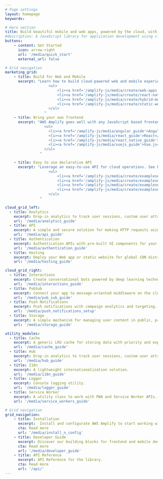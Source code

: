 ```yaml
---
# Page settings
layout: homepage
keywords:

# Hero section
title: Build beautiful mobile and web apps, powered by the cloud, with AWS Amplify.
#description: A JavaScript library for application development using cloud services.
buttons:
    - content: Get Started
      icon: arrow-right
      url: '/media/quick_start'
      external_url: false

# Grid navigation
marketing_grid:
    - title: Build for Web and Mobile
      excerpt: "Learn how to build cloud-powered web and mobile experiences with AWS Amplify.
                    <ul>
                        <li><a href='/amplify-js/media/create/web-apps'>Web apps</a></li>
                        <li><a href='/amplify-js/media/create/react-native-apps'>React Native apps</a></li>
                        <li><a href='/amplify-js/media/create/hybrid-mobile-apps'>Hybrid Mobile</a> </li>
                        <li><a href='/amplify-js/media/create/static-web-sites'>Static Websites</a></li>
                    </ul>
                  "
    - title: Bring your own frontend 
      excerpt: "AWS Amplify goes well with any JavaScript based frontend library. Learn more about our frontend support:
                  <ul>
                    <li><a href='/amplify-js/media/angular_guide'>Angular</a> & <a href='/amplify-js/media/ionic_guide'>Ionic</a></li>
                    <li><a href='/amplify-js/media/react_guide'>React</a> </li>
                    <li><a href='/amplify-js/media/react_native_guide'>React Native</a></li>
                    <li><a href='/amplify-js/media/vuejs_guide'>Vue.js</a></li>
                  </ul>
                "

    - title: Easy to use declarative API
      excerpt: "Leverage an easy-to-use API for cloud operations. See how you can add common tasks quickly:
                    <ul>
                        <li><a href='/amplify-js/media/create/examples#add-authentication-to-your-app'>Authentication</a></li>
                        <li><a href='/amplify-js/media/create/examples#store-files-on-the-cloud'>File storage</a></li>
                        <li><a href='/amplify-js/media/create/examples#tracking-user-activity-in-your-app'>User activity</a> </li>
                        <li><a href='/amplify-js/media/create/examples#signing-http-requests'>Secure API requests</a></li>
                    </ul>
                "

cloud_grid_left:
  - title: Analytics
    excerpt: Drop-in analytics to track user sessions, custom user attributes, and in-app metrics.
    url: '/media/analytics_guide'
  - title: API 
    excerpt: A simple and secure solution for making HTTP requests using REST and GraphQL, with support for real-time data.
    url: '/media/api_guide' 
  - title: Authentication
    excerpt: Authentication APIs with pre-built UI components for your app.
    url: '/media/authentication_guide'
  - title: Hosting
    excerpt: Deploy your Web app or static website for global CDN distribution with media streaming support.
    url: '/media/hosting_guide'  

cloud_grid_right:
  - title: Interactions
    excerpt: Create conversational bots powered by deep learning technologies.
    url: '/media/interactions_guide'   
  - title: PubSub
    excerpt: Connect your app to message-oriented middleware on the cloud.
    url: '/media/pub_sub_guide'   
  - title: Push Notifications
    excerpt: Push notifications with campaign analytics and targeting.
    url: '/media/push_notifications_setup'  
  - title: Storage
    excerpt: A simple mechanism for managing user content in public, protected or private storage.
    url: '/media/storage_guide' 

utility_modules:
  - title: Cache
    excerpt: A generic LRU cache for storing data with priority and expiration settings.
    url: '/media/cache_guide'  
  - title: Hub
    excerpt: Drop-in analytics to track user sessions, custom user attributes, and in-app metrics.
    url: '/media/hub_guide'
  - title: I18n
    excerpt: A lightweight internationalization solution.
    url: '/media/i18n_guide' 
  - title: Logger
    excerpt: Console logging utility.
    url: '/media/logger_guide' 
  - title: Service Worker
    excerpt: A utility class to work with PWA and Service Worker APIs.
    url: '/media/service_workers_guide'

# Grid navigation
grid_navigation:
    - title: Installation
      excerpt:  Install and configurate AWS Amplify to start working with cloud services.
      cta: Read more
      url: '/media/install_n_config'
    - title: Developer Guide
      excerpt: Discover our building blocks for frontend and mobile developers.
      cta: Read more
      url: '/media/developer_guide'
    - title: API Reference
      excerpt: API Reference for the library.
      cta: Read more
      url: '/api/'      
---
```

